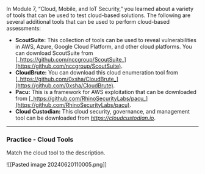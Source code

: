 In Module 7, “Cloud, Mobile, and IoT Security,” you learned about a variety of tools that can be used to test cloud-based solutions. The following are several additional tools that can be used to perform cloud-based assessments:

- **ScoutSuite:** This collection of tools can be used to reveal vulnerabilities in AWS, Azure, Google Cloud Platform, and other cloud platforms. You can download ScoutSuite from [_https://github.com/nccgroup/ScoutSuite_](https://github.com/nccgroup/ScoutSuite).
- **CloudBrute:** You can download this cloud enumeration tool from [_https://github.com/0xsha/CloudBrute_](https://github.com/0xsha/CloudBrute).
- **Pacu:** This is a framework for AWS exploitation that can be downloaded from [_https://github.com/RhinoSecurityLabs/pacu_](https://github.com/RhinoSecurityLabs/pacu).
- **Cloud Custodian:** This cloud security, governance, and management tool can be downloaded from [_https://cloudcustodian.io_](https://cloudcustodian.io).

---

### Practice - Cloud Tools

Match the cloud tool to the description.

![[Pasted image 20240620110005.png]]

